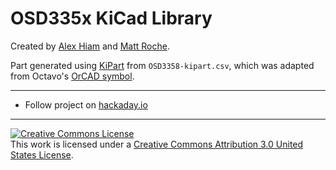 # OSD335x KiCad Library

Created by [Alex Hiam](https://github.com/alexanderhiam) and [Matt Roche](https://github.com/angst7).

Part generated using [KiPart](http://kipart.readthedocs.io/en/latest/index.html) from `OSD3358-kipart.csv`, which was adapted from Octavo's [OrCAD symbol](http://octavosystems.com/octavosystems.com/wp-content/uploads/2016/05/OSD3358-BAS_OrCAD_Symbol.xlsx).

--- 

* Follow project on [hackaday.io](https://hackaday.io/project/11704-kicad-osd335x-library)

---

<a rel="license" href="http://creativecommons.org/licenses/by/3.0/us/"><img alt="Creative Commons License" style="border-width:0" src="https://i.creativecommons.org/l/by/3.0/us/88x31.png" /></a><br />This work is licensed under a <a rel="license" href="http://creativecommons.org/licenses/by/3.0/us/">Creative Commons Attribution 3.0 United States License</a>.